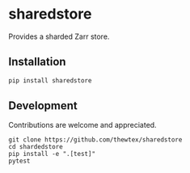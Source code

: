 # sharedstore

Provides a sharded Zarr store.

## Installation

```sh
pip install sharedstore
```

## Development

Contributions are welcome and appreciated.

```
git clone https://github.com/thewtex/sharedstore
cd shardedstore
pip install -e ".[test]"
pytest
```
